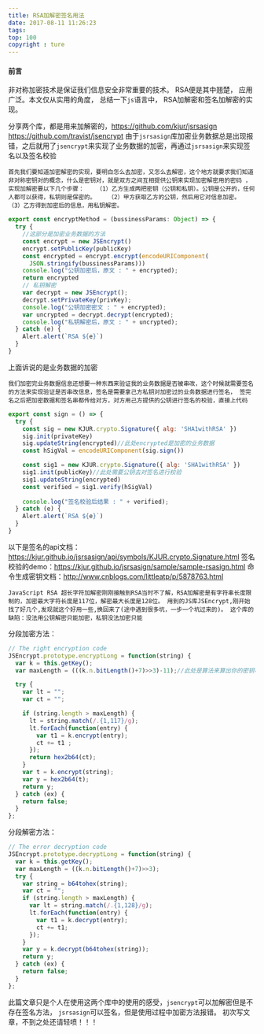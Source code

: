 ```yaml
---
title: RSA加解密签名用法
date: 2017-08-11 11:26:23
tags:
top: 100
copyright : ture
---
```


#### 前言
非对称加密技术是保证我们信息安全非常重要的技术。 RSA便是其中翘楚， 应用广泛。本文仅从实用的角度， 总结一下`js`语言中， RSA加解密和签名加解密的实现。

<!--more-->

分享两个库，都是用来加解密的，https://github.com/kjur/jsrsasign https://github.com/travist/jsencrypt
由于`jsrsasign`库加密业务数据总是出现报错，之后就用了`jsencrypt`来实现了业务数据的加密，再通过`jsrsasign`来实现签名以及签名校验

`首先我们要知道加密解密的实现，要明白怎么去加密，又怎么去解密，这个地方就要求我们知道非对称密钥对的概念，什么是密钥对，就是双方之间互相提供公钥来实现加密解密用的密码
，实现加解密要以下几个步骤：
　　（1）乙方生成两把密钥（公钥和私钥）。公钥是公开的，任何人都可以获得，私钥则是保密的。
　　（2）甲方获取乙方的公钥，然后用它对信息加密。
　　（3）乙方得到加密后的信息，用私钥解密。`

```javascript
export const encryptMethod = (bussinessParams: Object) => {
  try {
    //这部分是加密业务数据的方法
    const encrypt = new JSEncrypt()
    encrypt.setPublicKey(publicKey)
    const encrypted = encrypt.encrypt(encodeURIComponent(
      JSON.stringify(bussinessParams)))
    console.log("公钥加密后，原文 : " + encrypted);
    return encrypted
    // 私钥解密
    var decrypt = new JSEncrypt();
    decrypt.setPrivateKey(privKey);
    console.log("公钥加密密文 : " + encrypted);
    var uncrypted = decrypt.decrypt(encrypted);
    console.log("私钥解密后，原文 : " + uncrypted);
  } catch (e) {
    Alert.alert(`RSA ${e}`)
  }
}

```

上面诉说的是业务数据的加密

`我们加密完业务数据信息还想要一种东西来验证我的业务数据是否被串改，这个时候就需要签名的方法来实现验证是否串改信息，签名是需要拿己方私钥对加密过的业务数据进行签名，
签完名之后把加密数据和签名串都传给对方，对方用己方提供的公钥进行签名的校验，直接上代码`

```javascript
export const sign = () => {
  try {
    const sig = new KJUR.crypto.Signature({ alg: 'SHA1withRSA' })
    sig.init(privateKey)
    sig.updateString(encrypted)//此处encrypted是加密的业务数据
    const hSigVal = encodeURIComponent(sig.sign())

    const sig1 = new KJUR.crypto.Signature({ alg: 'SHA1withRSA' })
    sig1.init(publicKey)//此处需要公钥去对签名进行校验
    sig1.updateString(encrypted)
    const verified = sig1.verify(hSigVal)
    
    console.log("签名校验后结果 : " + verified);
  } catch (e) {
    Alert.alert(`RSA ${e}`)
  }
}
```

以下是签名的api文档：https://kjur.github.io/jsrsasign/api/symbols/KJUR.crypto.Signature.html
签名校验的demo：https://kjur.github.io/jsrsasign/sample/sample-rsasign.html
命令生成密钥文档：http://www.cnblogs.com/littleatp/p/5878763.html


`JavaScript RSA 超长字符加解密刚刚接触到RSA当时不了解，RSA加解密是有字符串长度限制的，加密最大字符长度是117位，解密最大长度是128位。
用到的JS库JSEncrypt,刚开始找了好几个,发现就这个好用一些,换回来了(途中遇到很多坑，一步一个坑过来的)。
这个库的缺陷：没法用公钥解密只能加密，私钥没法加密只能
`

分段加密方法：
```javascript
// The right encryption code
JSEncrypt.prototype.encryptLong = function(string) {  
  var k = this.getKey();
  var maxLength = (((k.n.bitLength()+7)>>3)-11);//此处是算法来算出你的密钥可以支持的最大加密字符串长度

  try {
    var lt = "";
    var ct = "";

    if (string.length > maxLength) {
      lt = string.match(/.{1,117}/g);
      lt.forEach(function(entry) {
        var t1 = k.encrypt(entry);
        ct += t1 ;
      });
      return hex2b64(ct);
    }
    var t = k.encrypt(string);
    var y = hex2b64(t);
    return y;
  } catch (ex) {
    return false;
  }
};
```


分段解密方法：
```javascript
// The error decryption code
JSEncrypt.prototype.decryptLong = function(string) {
  var k = this.getKey();
  var maxLength = ((k.n.bitLength()+7)>>3);
  try {
    var string = b64tohex(string);
    var ct = "";
    if (string.length > maxLength) {
      var lt = string.match(/.{1,128}/g);
      lt.forEach(function(entry) {
        var t1 = k.decrypt(entry);
        ct += t1;
      });
    }
    var y = k.decrypt(b64tohex(string));
    return y;
  } catch (ex) {
    return false;
  }
};
```

此篇文章只是个人在使用这两个库中的使用的感受，`jsencrypt`可以加解密但是不存在签名方法， `jsrsasign`可以签名，但是使用过程中加密方法报错。
初次写文章，不到之处还请轻喷！！！


